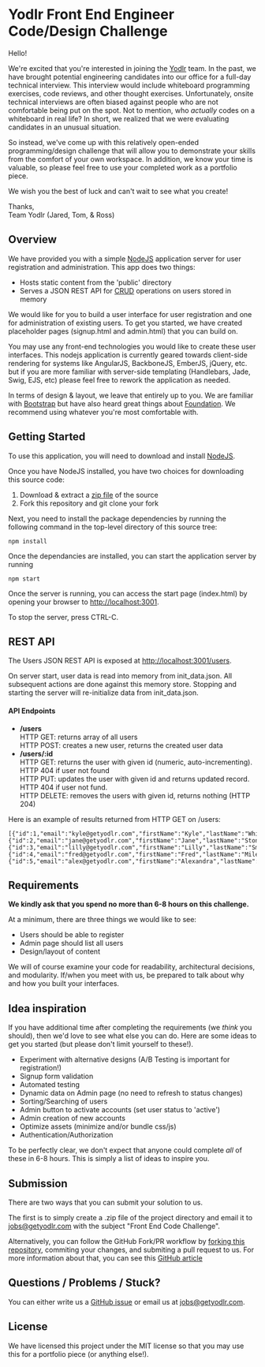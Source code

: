 Yodlr Front End Engineer Code/Design Challenge
=======================

Hello!

We're excited that you're interested in joining the [Yodlr](https://getyodlr.com) team.  In the past, we have
brought potential engineering candidates into our office for a full-day
technical interview.  This interview would include whiteboard programming
exercises, code reviews, and other thought exercises.  Unfortunately, onsite technical interviews are often biased against people who are not comfortable being put on the spot.  Not to mention, who _actually_ codes on a whiteboard in real life?  In short,  we realized that we
were evaluating candidates in an unusual situation.

So instead, we've come up with this relatively open-ended programming/design
challenge that will allow you to demonstrate your skills from the comfort
of your own workspace.  In addition, we know your time is valuable, so please
feel free to use your completed work as a portfolio piece.

We wish you the best of luck and can't wait to see what you create!

Thanks,  
Team Yodlr (Jared, Tom, & Ross)

## Overview

We have provided you with a simple [NodeJS](https://nodejs.org)
application server for user registration and administration.
This app does two things:
* Hosts static content from the 'public' directory
* Serves a JSON REST API for [CRUD](http://en.wikipedia.org/wiki/Create,_read,_update_and_delete) operations on users stored in memory

We would like for you to build a user interface for user registration and one for administration of existing users.  To get you started, we have created placeholder pages (signup.html and admin.html) that you can build on.

You may use any front-end technologies you would like to create these user interfaces.  This nodejs application is currently geared towards client-side rendering for systems like AngularJS, BackboneJS, EmberJS, jQuery, etc. but if you are more familiar with server-side templating (Handlebars, Jade, Swig, EJS, etc) please feel free to rework the application as needed.

In terms of design & layout, we leave that entirely up to you.  We are familiar with [Bootstrap](getbootstrap.com) but have also heard great things about [Foundation](foundation.zurb.com).  We recommend using whatever you're most comfortable with.


## Getting Started

To use this application, you will need to download and install [NodeJS](http://nodejs.org/download/).

Once you have NodeJS installed, you have two choices for downloading this source code:

1. Download & extract a [zip file](https://github.com/yodlr/frontend-code-challenge/archive/master.zip) of the source  
2. Fork this repository and git clone your fork

Next, you need to install the package dependencies by running the following command in the top-level directory of this source tree:
```
npm install
```

Once the dependancies are installed, you can start the application server by running
```
npm start
```

Once the server is running, you can access the start page (index.html) by opening your browser to [http://localhost:3001](http://localhost:3001).

To stop the server, press CTRL-C.

## REST API

The Users JSON REST API is exposed at [http://localhost:3001/users](http://localhost:3001).

On server start, user data is read into memory from init_data.json. All subsequent actions are done against this memory store.  Stopping and starting the server will re-initialize data from init_data.json.  

#### API Endpoints

* **/users**  
HTTP GET: returns array of all users  
HTTP POST: creates a new user, returns the created user data
* **/users/:id**  
HTTP GET: returns the user with given id (numeric, auto-incrementing).  HTTP 404 if user not found  
HTTP PUT: updates the user with given id and returns updated record. HTTP 404 if user not fund.  
HTTP DELETE: removes the users with given id, returns nothing (HTTP 204)

Here is an example of results returned from HTTP GET on /users:
```
[{"id":1,"email":"kyle@getyodlr.com","firstName":"Kyle","lastName":"White","state":"active"},  
{"id":2,"email":"jane@getyodlr.com","firstName":"Jane","lastName":"Stone","state":"active"},  
{"id":3,"email":"lilly@getyodlr.com","firstName":"Lilly","lastName":"Smith","state":"pending"},  
{"id":4,"email":"fred@getyodlr.com","firstName":"Fred","lastName":"Miles","state":"pending"},  
{"id":5,"email":"alex@getyodlr.com","firstName":"Alexandra","lastName":"Betts","state":"pending"}]
```

## Requirements

**We kindly ask that you spend no more than 6-8 hours on this challenge.**

At a minimum, there are three things we would like to see:
* Users should be able to register
* Admin page should list all users
* Design/layout of content

We will of course examine your code for readability, architectural decisions, and modularity.  If/when you meet with us, be prepared to talk about why and how you built your interfaces.

## Idea inspiration

If you have additional time after completing the requirements (we _think_ you should), then we'd love to see what else you can do.  Here are some ideas to get you started (but please don't limit yourself to these!).

* Experiment with alternative designs (A/B Testing is important for registration!)
* Signup form validation
* Automated testing
* Dynamic data on Admin page (no need to refresh to status changes)
* Sorting/Searching of users
* Admin button to activate accounts (set user status to 'active')
* Admin creation of new accounts
* Optimize assets (minimize and/or bundle css/js)
* Authentication/Authorization

To be perfectly clear, we don't expect that anyone could complete _all_ of these in 6-8 hours.  This is simply a list of ideas to inspire you.

## Submission

There are two ways that you can submit your solution to us.

The first is to simply create a .zip file of the project directory and email it to [jobs@getyodlr.com](mailto:jobs@getyodlr.com) with the subject "Front End Code Challenge".

Alternatively, you can follow the GitHub Fork/PR workflow by [forking this repository](https://github.com/yodlr/frontend-code-challenge/fork), commiting your changes, and submiting a pull request to us.  For more information about that, you can see this [GitHub article](https://help.github.com/articles/fork-a-repo/#propose-changes-to-someone-elses-project)

## Questions / Problems / Stuck?

You can either write us a [GitHub issue](https://github.com/yodlr/frontend-code-challenge/issues/new) or email us at [jobs@getyodlr.com](mailto:jobs@getyodlr.com).

## License

We have licensed this project under the MIT license so that you may use this for a portfolio piece (or anything else!).
